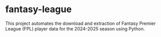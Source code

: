 # fantasy-league
This project automates the download and extraction of Fantasy Premier League (FPL) player data for the 2024-2025 season using Python. 
